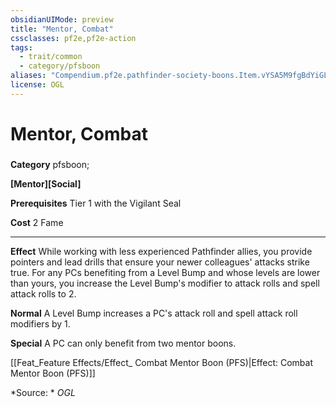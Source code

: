 ```yaml
---
obsidianUIMode: preview
title: "Mentor, Combat"
cssclasses: pf2e,pf2e-action
tags:
  - trait/common
  - category/pfsboon
aliases: "Compendium.pf2e.pathfinder-society-boons.Item.vYSA5M9fgBdYiGLT"
license: OGL
---
```

# Mentor, Combat

### 

**Category** pfsboon; 




**\[Mentor\]\[Social\]**

**Prerequisites** Tier 1 with the Vigilant Seal

**Cost** 2 Fame

* * *

**Effect** While working with less experienced Pathfinder allies, you provide pointers and lead drills that ensure your newer colleagues' attacks strike true. For any PCs benefiting from a Level Bump and whose levels are lower than yours, you increase the Level Bump's modifier to attack rolls and spell attack rolls to 2.

**Normal** A Level Bump increases a PC's attack roll and spell attack roll modifiers by 1.

**Special** A PC can only benefit from two mentor boons.

[[Feat_Feature Effects/Effect_ Combat Mentor Boon (PFS)|Effect: Combat Mentor Boon (PFS)]]

*Source: *
*OGL*